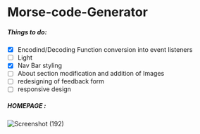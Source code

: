 # Morse-code-Generator



##### Things to do:
- [x] Encodind/Decoding Function conversion into event listeners
- [ ] Light
- [x] Nav Bar styling 
- [ ] About section modification and addition of Images
- [ ] redesigning of feedback form
- [ ] responsive design

##### HOMEPAGE :
![Screenshot (192)](https://user-images.githubusercontent.com/97435165/192594728-c01c6b25-e40e-4428-b784-509718f8fa17.png)
